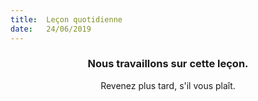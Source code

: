```yaml
---
title:  Leçon quotidienne
date:   24/06/2019
---
```


### <center>Nous travaillons sur cette leçon.</center>
<center>Revenez plus tard, s'il vous plaît.</center>